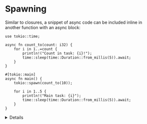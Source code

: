 # Spawning

Similar to closures, a snippet of async code can be included inline in another
function with an async block:

```rust,editable,compile_fail
use tokio::time;

async fn count_to(count: i32) {
    for i in 1..=count {
        println!("Count in task: {i}!");
        time::sleep(time::Duration::from_millis(5)).await;
    }
}

#[tokio::main]
async fn main() {
    tokio::spawn(count_to(10));

    for i in 1..5 {
        println!("Main task: {i}");
        time::sleep(time::Duration::from_millis(5)).await;
    }
}
```

<details>

* The `spawn` function creates a new, concurrent "task", just like spawning a thread.

* An async block is similar to a closure, but does not take any arguments. Its return
  value is a Future, similar to `async fn`.

* With the `tokio::main` macro we can now make `main` async.

**Further exploration:**

* Why does `count_to` not (usually) get to 10? This is an example of async
  cancellation. `tokio::spawn` returns a handle which can be awaited to wait
  until it finishes.

* Try `count_to(10).await` instead of spawning.

* Try importing `tokio::join` and using it to join multiple handles.

</details>
